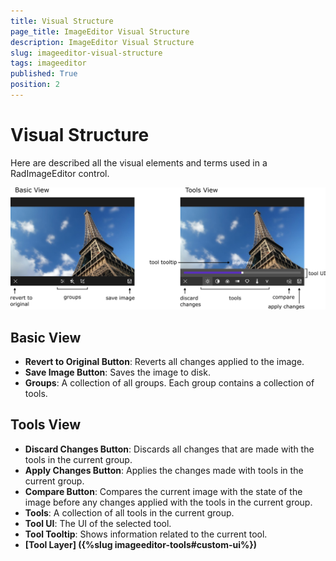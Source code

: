 ```yaml
---
title: Visual Structure
page_title: ImageEditor Visual Structure
description: ImageEditor Visual Structure
slug: imageeditor-visual-structure
tags: imageeditor
published: True
position: 2
---
```


# Visual Structure

Here are described all the visual elements and terms used in a RadImageEditor control.

![Visual Structure](images/imageeditor-visul-structure.png)

## Basic View

- **Revert to Original Button**: Reverts all changes applied to the image. 
- **Save Image Button**: Saves the image to disk.
- **Groups**: A collection of all groups. Each group contains a collection of tools.

## Tools View

- **Discard Changes Button**: Discards all changes that are made with the tools in the current group.
- **Apply Changes Button**: Applies the changes made with tools in the current group.
- **Compare Button**: Compares the current image with the state of the image before any changes applied with the tools in the current group. 
- **Tools**: A collection of all tools in the current group.
- **Tool UI**: The UI of the selected tool.
- **Tool Tooltip**: Shows information related to the current tool.
- **[Tool Layer] ({%slug imageeditor-tools#custom-ui%})**

